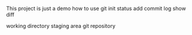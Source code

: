 This project is just a demo how to use git
init
status
add
commit
log
show
diff

working directory
staging area
git repository